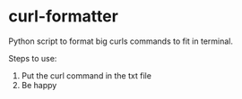 # curl-formatter
Python script to format big curls commands to fit in terminal.

Steps to use:
1. Put the curl command in the txt file
2. Be happy 
